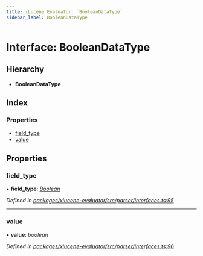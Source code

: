 ```yaml
---
title: xLucene Evaluator: `BooleanDataType`
sidebar_label: BooleanDataType
---
```


# Interface: BooleanDataType

## Hierarchy

* **BooleanDataType**

## Index

### Properties

* [field_type](booleandatatype.md#field_type)
* [value](booleandatatype.md#value)

## Properties

###  field_type

• **field_type**: *[Boolean](../enums/fieldtype.md#boolean)*

*Defined in [packages/xlucene-evaluator/src/parser/interfaces.ts:95](https://github.com/terascope/teraslice/blob/78714a985/packages/xlucene-evaluator/src/parser/interfaces.ts#L95)*

___

###  value

• **value**: *boolean*

*Defined in [packages/xlucene-evaluator/src/parser/interfaces.ts:96](https://github.com/terascope/teraslice/blob/78714a985/packages/xlucene-evaluator/src/parser/interfaces.ts#L96)*
